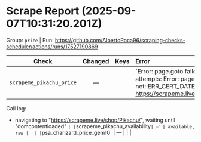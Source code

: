 # Scrape Report (2025-09-07T10:31:20.201Z)

Group: `price`  |  Run: https://github.com/AlbertoRoca96/scraping-checks-scheduler/actions/runs/17527190869

| Check | Changed | Keys | Error |
|---|:---:|:--|:--|
| `scrapeme_pikachu_price` | — |  | `Error: page.goto failed after 3 attempts: Error: page.goto: net::ERR_CERT_DATE_INVALID at https://scrapeme.live/shop/Pikachu/
Call log:
  - navigating to "https://scrapeme.live/shop/Pikachu/", waiting until "domcontentloaded"
` |
| `scrapeme_pikachu_availability` | ✅ | available, raw |  |
| `psa_charizard_price_gem10` | — |  |  |
